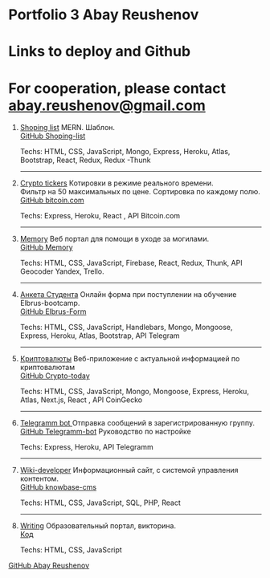 # Portfolio 3   Abay Reushenov
# Links to deploy and Github
# For cooperation, please contact abay.reushenov@gmail.com
1. <a href="https://glacial-hamlet-65047.herokuapp.com/" target="_blank"> Shoping list</a> MERN. Шаблон.
        <br>
        <a href="https://github.com/AbayReushenov/MERN-shopping-list" target="_blank">GitHub Shoping-list</a>
        <p>Techs: HTML, CSS, JavaScript, Mongo, Express, Heroku, Atlas, Bootstrap, React, Redux, Redux -Thunk</p>
      
      <hr>
      <li><a href="https://bitcoin-adaptive.herokuapp.com/" target="_blank">Crypto tickers</a> Котировки в режиме
        реального времени.
        <br>
        Фильтр на 50 максимальных по цене. Сортировка по каждому полю.<br>
        <a href="https://github.com/AbayReushenov/bitcoin.com-server-express/" target="_blank">GitHub bitcoin.com</a>
        <p>Techs: Express, Heroku, React , API Bitcoin.com</p>
      </li>
      <hr>
      <li><a href="https://memory-92db6.web.app" target="_blank"> Memory</a> Веб портал для помощи в уходе за
        могилами.
        <br>
        <a href="https://github.com/AbayReushenov/memory" target="_blank">GitHub Memory</a>
        <p>Techs: HTML, CSS, JavaScript, Firebase, React, Redux, Thunk, API Geocoder Yandex, Trello.</p>
      </li>
      <hr>
      <li><a href="https://elbrusform.herokuapp.com" target="_blank">Анкета Студента</a> Онлайн форма при поступлении на
        обучение Elbrus-bootcamp.
        <br>
        <a href="https://github.com/AbayReushenov/elbrusForm" target="_blank">GitHub Elbrus-Form</a>
        <p>Techs: HTML, CSS, JavaScript, Handlebars, Mongo, Mongoose, Express, Heroku, Atlas, Bootstrap, API Telegram
        </p>
      </li>
      <hr>
      <li><a href="https://crypto-today.herokuapp.com" target="_blank">Криптовалюты</a> Веб-приложение с актуальной
        информацией по криптовалютам
        <br>
        <a href="https://github.com/AbayReushenov/crypto-today" target="_blank">GitHub Crypto-today</a>
        <p>Techs: HTML, CSS, JavaScript, Mongo, Mongoose, Express, Heroku, Atlas, Next.js, React , API CoinGecko</p>
      </li>
      <hr>
      <li><a href="https://telegram-abay.herokuapp.com/" target="_blank">Telegramm bot </a> Отправка сообщений в
        зарегистрированную группу.
        <br>
        <a href="https://github.com/AbayReushenov/botTelegram2versia" target="_blank">GitHub Telegramm-bot</a>
        Руководство по настройке
        <p>Techs: Express, Heroku, API Telegramm</p>
      </li>
      <hr>
      <li><a href="http://hostingaba.beget.tech/" target="_blank">Wiki-developer</a> Информационный сайт, с системой
        управления контентом.
        <br>
        <a href="https://github.com/AbayReushenov/knowbase-cms" target="_blank">GitHub knowbase-cms</a>
        <p>Techs: HTML, CSS, JavaScript, SQL, PHP, React</p>
      </li>
      <hr>
      <li><a href="https://abay.trinket.io/sites/writing" target="_blank">Writing</a> Образовательный портал, викторина.
        <br>
        <a href="https://trinket.io/library/trinkets/c89b9a7d0d" target="_blank">Код </a>
        <p>Techs: HTML, CSS, JavaScript</p>
      </li>

    </ol>
    <p class="header"><a href="https://github.com/AbayReushenov/" target="_blank">GitHub Abay Reushenov</a>
    </p>

